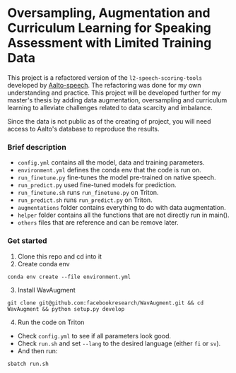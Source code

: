 # Oversampling, Augmentation and Curriculum Learning for Speaking Assessment with Limited Training Data

This project is a refactored version of the `l2-speech-scoring-tools` developed by [Aalto-speech](https://github.com/aalto-speech/l2-speech-scoring-tools). The refactoring was done for my own understanding and practice. This project will be developed further for my master's thesis by adding data augmentation, oversampling and curriculum learning to alleviate challenges related to data scarcity and imbalance. 

Since the data is not public as of the creating of project, you will need access to Aalto's database to reproduce the results.

### Brief description
- `config.yml` contains all the model, data and training parameters.
- `environment.yml` defines the conda env that the code is run on.
- `run_finetune.py` fine-tunes the model pre-trained on native speech. 
- `run_predict.py` used fine-tuned models for prediction. 
- `run_finetune.sh` runs `run_finetune.py` on Triton.
- `run_predict.sh` runs `run_predict.py` on Triton.
- `augmentations` folder contains everything to do with data augmentation. 
- `helper` folder contains all the functions that are not directly run in main(). 
- `others` files that are reference and can be remove later. 

### Get started 
1. Clone this repo and cd into it
2. Create conda env 
```
conda env create --file environment.yml
```
3. Install WavAugment 
```
git clone git@github.com:facebookresearch/WavAugment.git && cd WavAugment && python setup.py develop
```
4. Run the code on Triton
- Check `config.yml` to see if all parameters look good. 
- Check `run.sh` and set `--lang` to the desired language (either `fi` or `sv`).
- And then run: 
```
sbatch run.sh
```
